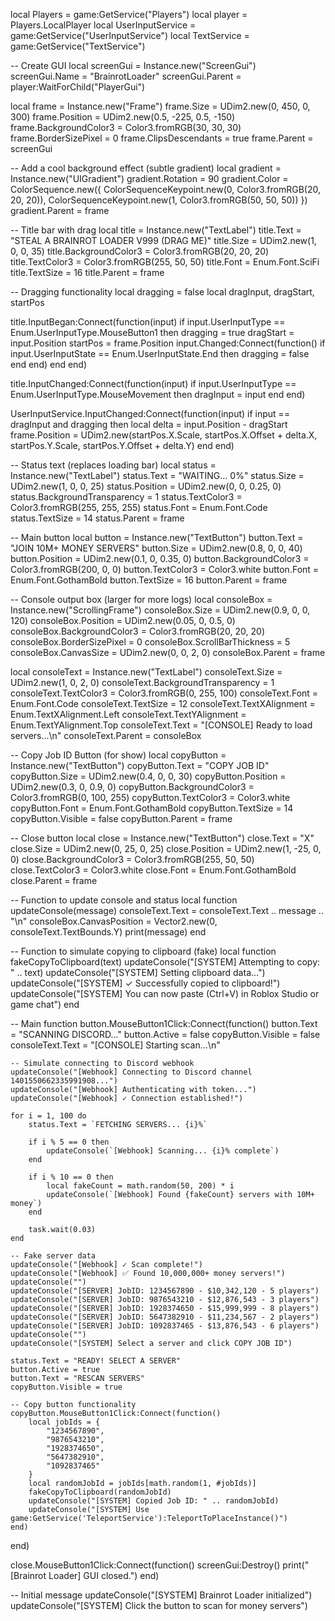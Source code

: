 local Players = game:GetService("Players")
local player = Players.LocalPlayer
local UserInputService = game:GetService("UserInputService")
local TextService = game:GetService("TextService")

-- Create GUI
local screenGui = Instance.new("ScreenGui")
screenGui.Name = "BrainrotLoader"
screenGui.Parent = player:WaitForChild("PlayerGui")

local frame = Instance.new("Frame")
frame.Size = UDim2.new(0, 450, 0, 300)
frame.Position = UDim2.new(0.5, -225, 0.5, -150)
frame.BackgroundColor3 = Color3.fromRGB(30, 30, 30)
frame.BorderSizePixel = 0
frame.ClipsDescendants = true
frame.Parent = screenGui

-- Add a cool background effect (subtle gradient)
local gradient = Instance.new("UIGradient")
gradient.Rotation = 90
gradient.Color = ColorSequence.new({
    ColorSequenceKeypoint.new(0, Color3.fromRGB(20, 20, 20)),
    ColorSequenceKeypoint.new(1, Color3.fromRGB(50, 50, 50))
})
gradient.Parent = frame

-- Title bar with drag
local title = Instance.new("TextLabel")
title.Text = "STEAL A BRAINROT LOADER V999 (DRAG ME)"
title.Size = UDim2.new(1, 0, 0, 35)
title.BackgroundColor3 = Color3.fromRGB(20, 20, 20)
title.TextColor3 = Color3.fromRGB(255, 50, 50)
title.Font = Enum.Font.SciFi
title.TextSize = 16
title.Parent = frame

-- Dragging functionality
local dragging = false
local dragInput, dragStart, startPos

title.InputBegan:Connect(function(input)
    if input.UserInputType == Enum.UserInputType.MouseButton1 then
        dragging = true
        dragStart = input.Position
        startPos = frame.Position
        input.Changed:Connect(function()
            if input.UserInputState == Enum.UserInputState.End then
                dragging = false
            end
        end)
    end
end)

title.InputChanged:Connect(function(input)
    if input.UserInputType == Enum.UserInputType.MouseMovement then
        dragInput = input
    end
end)

UserInputService.InputChanged:Connect(function(input)
    if input == dragInput and dragging then
        local delta = input.Position - dragStart
        frame.Position = UDim2.new(startPos.X.Scale, startPos.X.Offset + delta.X, startPos.Y.Scale, startPos.Y.Offset + delta.Y)
    end
end)

-- Status text (replaces loading bar)
local status = Instance.new("TextLabel")
status.Text = "WAITING... 0%"
status.Size = UDim2.new(1, 0, 0, 25)
status.Position = UDim2.new(0, 0, 0.25, 0)
status.BackgroundTransparency = 1
status.TextColor3 = Color3.fromRGB(255, 255, 255)
status.Font = Enum.Font.Code
status.TextSize = 14
status.Parent = frame

-- Main button
local button = Instance.new("TextButton")
button.Text = "JOIN 10M+ MONEY SERVERS"
button.Size = UDim2.new(0.8, 0, 0, 40)
button.Position = UDim2.new(0.1, 0, 0.35, 0)
button.BackgroundColor3 = Color3.fromRGB(200, 0, 0)
button.TextColor3 = Color3.white
button.Font = Enum.Font.GothamBold
button.TextSize = 16
button.Parent = frame

-- Console output box (larger for more logs)
local consoleBox = Instance.new("ScrollingFrame")
consoleBox.Size = UDim2.new(0.9, 0, 0, 120)
consoleBox.Position = UDim2.new(0.05, 0, 0.5, 0)
consoleBox.BackgroundColor3 = Color3.fromRGB(20, 20, 20)
consoleBox.BorderSizePixel = 0
consoleBox.ScrollBarThickness = 5
consoleBox.CanvasSize = UDim2.new(0, 0, 2, 0)
consoleBox.Parent = frame

local consoleText = Instance.new("TextLabel")
consoleText.Size = UDim2.new(1, 0, 2, 0)
consoleText.BackgroundTransparency = 1
consoleText.TextColor3 = Color3.fromRGB(0, 255, 100)
consoleText.Font = Enum.Font.Code
consoleText.TextSize = 12
consoleText.TextXAlignment = Enum.TextXAlignment.Left
consoleText.TextYAlignment = Enum.TextYAlignment.Top
consoleText.Text = "[CONSOLE] Ready to load servers...\n"
consoleText.Parent = consoleBox

-- Copy Job ID Button (for show)
local copyButton = Instance.new("TextButton")
copyButton.Text = "COPY JOB ID"
copyButton.Size = UDim2.new(0.4, 0, 0, 30)
copyButton.Position = UDim2.new(0.3, 0, 0.9, 0)
copyButton.BackgroundColor3 = Color3.fromRGB(0, 100, 255)
copyButton.TextColor3 = Color3.white
copyButton.Font = Enum.Font.GothamBold
copyButton.TextSize = 14
copyButton.Visible = false
copyButton.Parent = frame

-- Close button
local close = Instance.new("TextButton")
close.Text = "X"
close.Size = UDim2.new(0, 25, 0, 25)
close.Position = UDim2.new(1, -25, 0, 0)
close.BackgroundColor3 = Color3.fromRGB(255, 50, 50)
close.TextColor3 = Color3.white
close.Font = Enum.Font.GothamBold
close.Parent = frame

-- Function to update console and status
local function updateConsole(message)
    consoleText.Text = consoleText.Text .. message .. "\n"
    consoleBox.CanvasPosition = Vector2.new(0, consoleText.TextBounds.Y)
    print(message)
end

-- Function to simulate copying to clipboard (fake)
local function fakeCopyToClipboard(text)
    updateConsole("[SYSTEM] Attempting to copy: " .. text)
    updateConsole("[SYSTEM] Setting clipboard data...")
    updateConsole("[SYSTEM] ✓ Successfully copied to clipboard!")
    updateConsole("[SYSTEM] You can now paste (Ctrl+V) in Roblox Studio or game chat")
end

-- Main function
button.MouseButton1Click:Connect(function()
    button.Text = "SCANNING DISCORD..."
    button.Active = false
    copyButton.Visible = false
    consoleText.Text = "[CONSOLE] Starting scan...\n"
    
    -- Simulate connecting to Discord webhook
    updateConsole("[Webhook] Connecting to Discord channel 1401550662335991908...")
    updateConsole("[Webhook] Authenticating with token...")
    updateConsole("[Webhook] ✓ Connection established!")
    
    for i = 1, 100 do
        status.Text = `FETCHING SERVERS... {i}%`
        
        if i % 5 == 0 then
            updateConsole(`[Webhook] Scanning... {i}% complete`)
        end
        
        if i % 10 == 0 then
            local fakeCount = math.random(50, 200) * i
            updateConsole(`[Webhook] Found {fakeCount} servers with 10M+ money`)
        end
        
        task.wait(0.03)
    end

    -- Fake server data
    updateConsole("[Webhook] ✓ Scan complete!")
    updateConsole("[Webhook] ✅ Found 10,000,000+ money servers!")
    updateConsole("")
    updateConsole("[SERVER] JobID: 1234567890 - $10,342,120 - 5 players")
    updateConsole("[SERVER] JobID: 9876543210 - $12,876,543 - 3 players") 
    updateConsole("[SERVER] JobID: 1928374650 - $15,999,999 - 8 players")
    updateConsole("[SERVER] JobID: 5647382910 - $11,234,567 - 2 players")
    updateConsole("[SERVER] JobID: 1092837465 - $13,876,543 - 6 players")
    updateConsole("")
    updateConsole("[SYSTEM] Select a server and click COPY JOB ID")
    
    status.Text = "READY! SELECT A SERVER"
    button.Active = true
    button.Text = "RESCAN SERVERS"
    copyButton.Visible = true
    
    -- Copy button functionality
    copyButton.MouseButton1Click:Connect(function()
        local jobIds = {
            "1234567890",
            "9876543210", 
            "1928374650",
            "5647382910",
            "1092837465"
        }
        local randomJobId = jobIds[math.random(1, #jobIds)]
        fakeCopyToClipboard(randomJobId)
        updateConsole("[SYSTEM] Copied Job ID: " .. randomJobId)
        updateConsole("[SYSTEM] Use game:GetService('TeleportService'):TeleportToPlaceInstance()")
    end)
end)

close.MouseButton1Click:Connect(function()
    screenGui:Destroy()
    print("[Brainrot Loader] GUI closed.")
end)

-- Initial message
updateConsole("[SYSTEM] Brainrot Loader initialized")
updateConsole("[SYSTEM] Click the button to scan for money servers")
